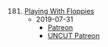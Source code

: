 181. [Playing With Floppies](https://linuxgamecast.com/2019/07/lwdw-181-playing-with-floppies/)
     * 2019-07-31
        * [Patreon](https://www.patreon.com/posts/lwdw-181-playing-28813348)
        * [UNCUT Patreon](https://www.patreon.com/posts/lwdw-181-live-28814765)
